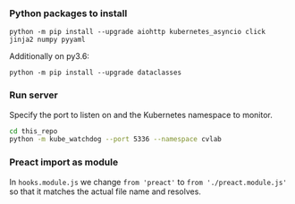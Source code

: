 


### Python packages to install

```
python -m pip install --upgrade aiohttp kubernetes_asyncio click jinja2 numpy pyyaml  
```

Additionally on py3.6:
```
python -m pip install --upgrade dataclasses
```

### Run server

Specify the port to listen on and the Kubernetes namespace to monitor.

```bash
cd this_repo
python -m kube_watchdog --port 5336 --namespace cvlab
```


### Preact import as module

In `hooks.module.js` we change `from 'preact'` to `from './preact.module.js'` so that it matches the actual file name and resolves.
